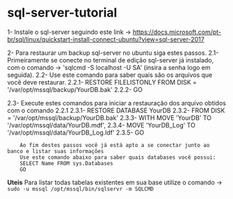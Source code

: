 # sql-server-tutorial


1- Instale o sql-server seguindo este link -> https://docs.microsoft.com/pt-br/sql/linux/quickstart-install-connect-ubuntu?view=sql-server-2017

2- Para restaurar um backup sql-server no ubuntu siga estes passos.
   2.1- Primeiramente se conecte no terminal de edição sql-server já instalado, com o comando -> 'sqlcmd -S localhost -U SA' (insira a senha logo em seguida).
   2.2- Use este comando para saber quais são os arquivos que você deve restaurar.
        2.2.1- RESTORE FILELISTONLY FROM DISK = '/var/opt/mssql/backup/YourDB.bak'
        2.2.2- GO
        
   2.3- Execute estes comandos para iniciar a restauração dos arquivo obtidos com o comando 2.2.1
        2.3.1- RESTORE DATABASE YourDB
        2.3.2- FROM DISK = '/var/opt/mssql/backup/YourDB.bak'
        2.3.3- WITH MOVE 'YourDB' TO '/var/opt/mssql/data/YourDB.mdf',
        2.3.4- MOVE 'YourDB_Log' TO '/var/opt/mssql/data/YourDB_Log.ldf'
        2.3.5- GO
      
        Ao fim destes passos você já está apto a se conectar junto ao banco e listar suas informações
        Use este comando abaixo para saber quais databases você possui:
        SELECT Name FROM sys.Databases
        GO













**Uteis**
Para listar todas tabelas existentes em sua base utilize o comando -> ```sudo -u mssql /opt/mssql/bin/sqlservr -m SQLCMD```

